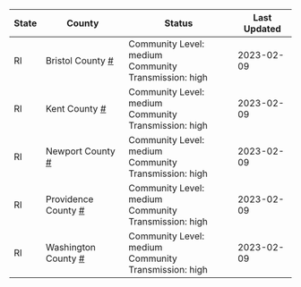 State | County | Status | Last Updated
--- | --- | --- | --- 
RI | Bristol County <a href="#bristol_county">#</a> | <a name="bristol_county"></a>Community Level: medium<br/>Community Transmission: high | 2023-02-09
RI | Kent County <a href="#kent_county">#</a> | <a name="kent_county"></a>Community Level: medium<br/>Community Transmission: high | 2023-02-09
RI | Newport County <a href="#newport_county">#</a> | <a name="newport_county"></a>Community Level: medium<br/>Community Transmission: high | 2023-02-09
RI | Providence County <a href="#providence_county">#</a> | <a name="providence_county"></a>Community Level: medium<br/>Community Transmission: high | 2023-02-09
RI | Washington County <a href="#washington_county">#</a> | <a name="washington_county"></a>Community Level: medium<br/>Community Transmission: high | 2023-02-09
